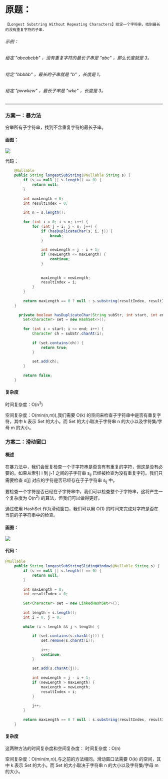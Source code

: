 
# 原题： 

	【Longest Substring Without Repeating Characters】给定一个字符串，找到最长的没有重复字符的子串. 

###### 示例：
###### 给定 "abcabcbb" ，没有重复字符的最长子串是 "abc" ，那么长度就是 3。
###### 给定 "bbbbb" ，最长的子串就是 "b" ，长度是 1。
###### 给定 "pwwkew" ，最长子串是 "wke" ，长度是 3。
-------------------------
### 方案一：暴力法
穷举所有子字符串，找到不含重复字符的最长子串。

#### 画图：
  
  ![](../../res/Leetcode25/1.png)

代码：

```java   
    @Nullable
    public String longestSubString(@Nullable String s) {
        if (s == null || s.length() == 0) {
            return null;
        }
        
        int maxLength = 0;
        int resultIndex = 0;
        
        int n = s.length();
        
        for (int i = 0; i < n; i++) {
            for (int j = i; j < n; j++) {
                if (hasDuplicateChar(s, i, j)) {
                    break;
                }
                
                int newLength = j - i + 1;
                if (newLength <= maxLength) {
                    continue;
                }
                
                
                maxLength = newLength;
                resultIndex = i;
            }
        }
        
        return maxLength == 0 ? null : s.substring(resultIndex, resultIndex + maxLength);
    }
    
      private boolean hasDuplicateChar(String subStr, int start, int end) {
        Set<Character> set = new HashSet<>();
        
        for (int i = start; i <= end; i++) {
            Character ch = subStr.charAt(i);
            
            if (set.contains(ch)) {
                return true;
            }
            
            set.add(ch);
        }
        
        return false;
    }

```  
#### 复杂度 
时间复杂度：O(n<sup>3</sup>)

空间复杂度：O(min(n,m)),我们需要 O(k) 的空间来检查子字符串中是否有重复字符，其中 k 表示 Set 的大小。而 Set 的大小取决于字符串 n 的大小以及字符集/字母 m 的大小。
 
### 方案二：滑动窗口
#### 概述
在暴力法中，我们会反复检查一个子字符串是否含有有重复的字符，但这是没有必要的。如果从索引 i 到 j-1 之间的子字符串 s<sub>ij</sub> 已经被检查为没有重复字符。我们只需要检查 s\[j\] 对应的字符是否已经存在于子字符串 s<sub>ij</sub> 中。

要检查一个字符是否已经在子字符串中，我们可以检查整个子字符串，这将产生一个复杂度为 O(n<sup>2</sup>) 的算法，但我们可以做得更好。

通过使用 HashSet 作为滑动窗口，我们可以用 O(1) 的时间来完成对字符是否在当前的子字符串中的检查。

#### 画图：
  ![](../../res/Leetcode25/2.png)
#### 代码：

```java   
@Nullable
    public String longestSubStringSlidingWindow(@Nullable String s) {
        if (s == null || s.length() == 0) {
            return null;
        }
        
        int maxLength = 0;
        int resultIndex = 0;
        
        Set<Character> set = new LinkedHashSet<>();
        
        int length = s.length();
        int i = 0, j = 0;
        
        while (i < length && j < length) {
            
            if (set.contains(s.charAt(j))) {
                set.remove(s.charAt(i));
    
                i++;
                continue;
            }
            
            set.add(s.charAt(j));
            
            int newLength = j - i + 1;
            if (newLength > maxLength) {
                maxLength = newLength;
                resultIndex = i;
            }
            
            j++;
        }
        
        return maxLength == 0 ? null : s.substring(resultIndex, resultIndex + maxLength);
    }
```   


#### 复杂度 
这两种方法的时间复杂度和空间复杂度：
时间复杂度：O(n)

空间复杂度：O(min(m,n)),与之前的方法相同。滑动窗口法需要 O(k) 的空间，其中 k 表示 Set 的大小。而 Set 的大小取决于字符串 n 的大小以及字符集/字母 m 的大小。
